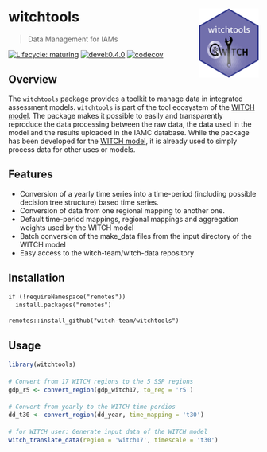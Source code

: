 
<!-- README.md is generated from README.Rmd. Please edit that file -->
<!-- Because of a bug, duplicate the header below in the md file before building pkgdown  -->

# witchtools <img src="man/figures/logo.png" align="right" alt="" width="120" />

> Data Management for IAMs

<!-- badges: start -->

[![Lifecycle:
maturing](https://img.shields.io/badge/lifecycle-maturing-blue.svg)](https://www.tidyverse.org/lifecycle/#maturing)
[![devel:0.4.0](https://img.shields.io/badge/devel%20version-0.4.0-green.svg)](https://github.com/witch-team/witchtools)
[![codecov](https://codecov.io/gh/witch-team/witchtools/branch/master/graph/badge.svg)](https://codecov.io/gh/witch-team/witchtools)
<!-- badges: end -->

## Overview

The `witchtools` package provides a toolkit to manage data in integrated
assessment models. `witchtools` is part of the tool ecosystem of the
[WITCH model](https://www.witchmodel.org). The package makes it possible
to easily and transparently reproduce the data processing between the
raw data, the data used in the model and the results uploaded in the
IAMC database. While the package has been developed for the [WITCH
model](https://www.witchmodel.org), it is already used to simply process
data for other uses or models.

## Features

- Conversion of a yearly time series into a time-period (including
  possible decision tree structure) based time series.
- Conversion of data from one regional mapping to another one.
- Default time-period mappings, regional mappings and aggregation
  weights used by the WITCH model
- Batch conversion of the make_data files from the input directory of
  the WITCH model
- Easy access to the witch-team/witch-data repository

## Installation

    if (!requireNamespace("remotes"))
      install.packages("remotes")

    remotes::install_github("witch-team/witchtools")

## Usage

``` r
library(witchtools)

# Convert from 17 WITCH regions to the 5 SSP regions 
gdp_r5 <- convert_region(gdp_witch17, to_reg = 'r5')

# Convert from yearly to the WITCH time perdios
dd_t30 <- convert_region(dd_year, time_mapping = 't30')

# for WITCH user: Generate input data of the WITCH model
witch_translate_data(region = 'witch17', timescale = 't30')
```
